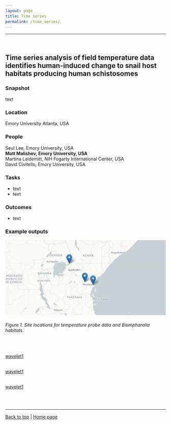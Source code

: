 ```yaml
---
layout: page
title: Time series
permalink: /time_series/
---
```

<a id="top"></a>

******  
<br>  

## Time series analysis of field temperature data identifies human-induced change to snail host habitats producing human schistosomes  

### Snapshot  

text

### Location  

Emory University Atlanta, USA

### People  

Seul Lee, Emory University, USA       
**Matt Malishev, Emory University, USA**    
Martina Laidemitt, NIH Fogarty International Center, USA  
David Civitello, Emory University, USA      

### Tasks   

* text 
* text       

### Outcomes    

* text    

### Example outputs 

![](img/time_series_sitelocs.png)  
###### Figure 1. Site locations for temperature probe data and _Biompharalia_ habitats.  
<br>  

[wavelet1](time_series1.jpg)  
<br>  

[wavelet1](time_series2.jpg)  
<br>  

[wavelet1](time_series3.jpg)  
 
<br>  
<br>  

******    

[Back to top](#top) | [Home page](index)
